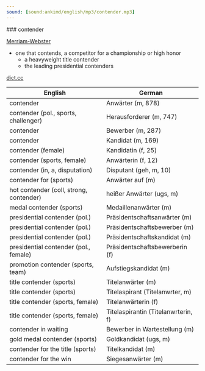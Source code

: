 ```yaml
---
sound: [sound:ankimd/english/mp3/contender.mp3]
---
```


\### contender

[Merriam-Webster](https://www.merriam-webster.com/dictionary/contender)

- one that contends, a competitor for a championship or high honor
    - a heavyweight title contender
    - the leading presidential contenders

[dict.cc](https://www.dict.cc/contender)

| English        | German       |
| -------------- | ------------ |
| contender | Anwärter (m, 878) |
| contender (pol., sports, challenger) | Herausforderer (m, 747) |
| contender | Bewerber (m, 287) |
| contender | Kandidat (m, 169) |
| contender (female) | Kandidatin (f, 25) |
| contender (sports, female) | Anwärterin (f, 12) |
| contender (in, a, disputation) | Disputant (geh, m, 10) |
| contender for (sports) | Anwärter auf (m) |
| hot contender (coll, strong, contender) | heißer Anwärter (ugs, m) |
| medal contender (sports) | Medaillenanwärter (m) |
| presidential contender (pol.) | Präsidentschaftsanwärter (m) |
| presidential contender (pol.) | Präsidentschaftsbewerber (m) |
| presidential contender (pol.) | Präsidentschaftskandidat (m) |
| presidential contender (pol., female) | Präsidentschaftsbewerberin (f) |
| promotion contender (sports, team) | Aufstiegskandidat (m) |
| title contender (sports) | Titelanwärter (m) |
| title contender (sports) | Titelaspirant (Titelanwrter, m) |
| title contender (sports, female) | Titelanwärterin (f) |
| title contender (sports, female) | Titelaspirantin (Titelanwrterin, f) |
| contender in waiting | Bewerber in Wartestellung (m) |
| gold medal contender (sports) | Goldkandidat (ugs, m) |
| contender for the title (sports) | Titelkandidat (m) |
| contender for the win | Siegesanwärter (m) |
